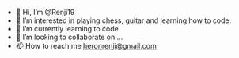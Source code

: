 - 👋 Hi, I’m @Renji19
- 👀 I’m interested in playing chess, guitar and learning how to code.
- 🌱 I’m currently learning to code
- 💞️ I’m looking to collaborate on ...
- 📫 How to reach me heronrenji@gmail.com

<!---
Renji19/Renji19 is a ✨ special ✨ repository because its `README.md` (this file) appears on your GitHub profile.
You can click the Preview link to take a look at your changes.
--->
